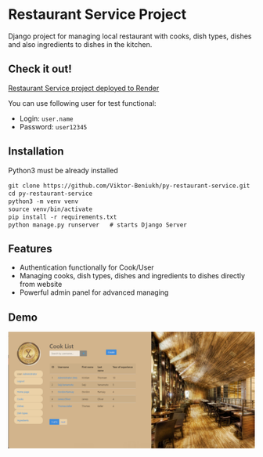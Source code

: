 # Restaurant Service Project

Django project for managing local restaurant with cooks, dish types, dishes and also ingredients to dishes in the kitchen.

## Check it out!

[Restaurant Service project deployed to Render](https://restaurant-service.onrender.com/)

You can use following user for test functional:
- Login: `user.name`
- Password: `user12345`

## Installation

Python3 must be already installed

```shell
git clone https://github.com/Viktor-Beniukh/py-restaurant-service.git
cd py-restaurant-service
python3 -m venv venv
source venv/bin/activate
pip install -r requirements.txt
python manage.py runserver   # starts Django Server
```

## Features

* Authentication functionally for Cook/User
* Managing cooks, dish types, dishes and ingredients to dishes directly from website
* Powerful admin panel for advanced managing

## Demo

![Website Interface](demo.png)
